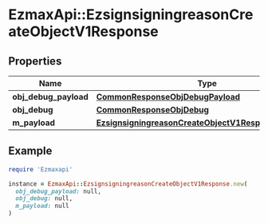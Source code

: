 # EzmaxApi::EzsignsigningreasonCreateObjectV1Response

## Properties

| Name | Type | Description | Notes |
| ---- | ---- | ----------- | ----- |
| **obj_debug_payload** | [**CommonResponseObjDebugPayload**](CommonResponseObjDebugPayload.md) |  |  |
| **obj_debug** | [**CommonResponseObjDebug**](CommonResponseObjDebug.md) |  | [optional] |
| **m_payload** | [**EzsignsigningreasonCreateObjectV1ResponseMPayload**](EzsignsigningreasonCreateObjectV1ResponseMPayload.md) |  |  |

## Example

```ruby
require 'Ezmaxapi'

instance = EzmaxApi::EzsignsigningreasonCreateObjectV1Response.new(
  obj_debug_payload: null,
  obj_debug: null,
  m_payload: null
)
```

